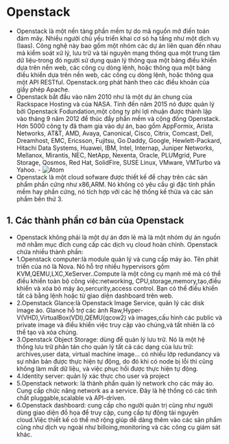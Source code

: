# Openstack # 
- Openstack là một nền tảng phần mềm tự do mã nguồn mở điến toán đám mây. Nhiều người chủ yếu triển khai cơ sỏ hạ tầng như một dịch vụ (Iaas). Công nghệ này bao gồm một nhóm các dự án liên quan đến nhau mà kiểm soát xử lý, lưu trữ và tài nguyên mạng thông qua một trung tâm dữ liệu-trong đó người sử dụng quản lý thông qua một bảng điều khiển dựa trên nền web, các công cụ dòng lệnh, hoặc thông qua một bảng điều khiển dựa trên nền web, các công cụ dòng lệnh, hoặc thông qua một API RESTful. Openstack.org phát hành theo các điều khoản của giấy phép Apache. 
- Openstack bắt đầu vào năm 2010 như là một dự án chung của Rackspace Hosting và của NASA. Tính đến năm 2015 nó được quản lý bởi Openstack Fodundation,một công ty phi lợi nhuận được thành lập vào tháng 9 năm 2012 để thúc đẩy phần mềm và cộng đồng Openstack. Hơn 5000 công ty đã tham gia vào dự án, bao gồm  AppFormix, Arista Networks, AT&T, AMD, Avaya, Canonical, Cisco, Citrix, Comcast, Dell, Dreamhost, EMC, Ericsson, Fujitsu, Go Daddy, Google, Hewlett-Packard, Hitachi Data Systems, Huawei, IBM, Intel, Internap, Juniper Networks, Mellanox, Mirantis, NEC, NetApp, Nexenta, Oracle, PLUMgrid, Pure Storage, Qosmos, Red Hat, SolidFire, SUSE Linux, VMware, VMTurbo và Yahoo. 
			  - ![Atom](https://i.imgur.com/6H8td5Y.png) 
- Openstack là một cloud sofware được thiết kế để chạy trên các sản phẩm phần cứng như x86,ARM. Nó không có yêu cầu gì đặc tính phần mềm hay phần cứng, nó tích hợp với các hệ thống kế thừa và các sản phẩm bên thứ 3. 

## 1. Các thành phần cơ bản của Openstack ## 

- Openstack không phải là một dự án đơn lẻ mà là  một nhóm dự án nguồn mở nhằm mục đích cung cấp các dịch vụ cloud hoàn chỉnh. Openstack chứa nhiều thành phần: 
- 1.Openstack computer:là module quản lý và cung cấp máy ảo. Tên phát triển của nó là Nova. Nó hỗ trợ nhiều hypervisors gồm KVM,QEMU,LXC,XeServer..Compute là một công cụ mạnh mẽ mà có thể điều khiển toàn bộ công việc:networking, CPU,storage,memory,tạo,điều khiển và xóa bỏ máy ảo,sercurity,access control. Bạn có thể điều khiển tất cả bằng lệnh hoặc từ giao diện dashboard trên web. 
- 2.Openstack Glance:là Openstack Image Service, quản lý các disk image ảo. Glance hỗ trợ các ảnh Raw,Hyper-V(VHD),VirtualBox(VDI),QEMU(qcow2) và images,cấu hình các public và private image và điều khiển việc truy cập vào chúng,và tất nhiên là có thể tạo và xóa chúng. 
- 3.Openstack Object Storage: dùng để quản lý lưu trữ. Nó là một hệ thống lưu trữ phân tán cho quản lý tất cả các dạng của lưu trữ: archives,user data, virtual machine image... có nhiều lớp redundancy và sự nhân bản được thực hiện tự động, do đó khi có node bị lỗi thì cũng không làm mất dữ liệu, và việc phục hồi được thực hiện tự động. 
- 4.Identity server: quản lý xác thực cho user và project 
- 5.Openstack network: là thành phần quản lý network cho các máy ảo. Cung cấp chức năng network as a service. Đây là hệ thống có các tính chất pluggable,scalable và API-driven. 
- 6.Openstack dashboard: cung cấp cho người quản trị cũng như người dùng giao diện đồ họa để truy cập, cung cấp tự động tài nguyên cloud.Việc thiết kế có thể mở rộng giúp dễ dàng thêm vào các sản phẩm cũng như dịch vụ ngoài như billoing,monitoring và các công cụ giám sát khác. 
